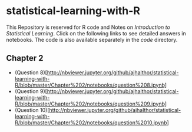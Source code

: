 # statistical-learning-with-R

This Repository is reserved for R code and Notes on _Introduction to Statistical Learning_. Click on the following links to see detailed answers in notebooks. The code is also available separately in the _code_ directory. 

## Chapter 2
- (Question 8)[http://nbviewer.jupyter.org/github/ajhalthor/statistical-learning-with-R/blob/master/Chapter%202/notebooks/question%208.ipynb]
- (Question 9)[http://nbviewer.jupyter.org/github/ajhalthor/statistical-learning-with-R/blob/master/Chapter%202/notebooks/question%209.ipynb]
- (Question 10)[http://nbviewer.jupyter.org/github/ajhalthor/statistical-learning-with-R/blob/master/Chapter%202/notebooks/question%2010.ipynb]
